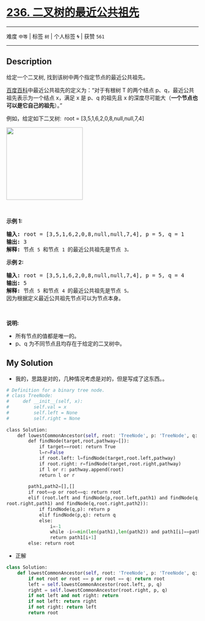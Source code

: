 # [236. 二叉树的最近公共祖先](https://leetcode-cn.com/problems/lowest-common-ancestor-of-a-binary-tree/)

---

难度 `中等` | 标签 `树`  | 个人标签 🌀 | 获赞 `561`

---

## Description

<p>给定一个二叉树, 找到该树中两个指定节点的最近公共祖先。</p>
<p><a href="https://baike.baidu.com/item/%E6%9C%80%E8%BF%91%E5%85%AC%E5%85%B1%E7%A5%96%E5%85%88/8918834?fr=aladdin">百度百科</a>中最近公共祖先的定义为：“对于有根树 T 的两个结点 p、q，最近公共祖先表示为一个结点 x，满足 x 是 p、q 的祖先且 x 的深度尽可能大（<strong>一个节点也可以是它自己的祖先</strong>）。”</p>
<p>例如，给定如下二叉树:&nbsp; root =&nbsp;[3,5,1,6,2,0,8,null,null,7,4]</p>
<p><img style="height: 190px; width: 200px;" src="https://assets.leetcode-cn.com/aliyun-lc-upload/uploads/2018/12/15/binarytree.png" alt=""></p>
<p>&nbsp;</p>
<p><strong>示例 1:</strong></p>
<pre><strong>输入:</strong> root = [3,5,1,6,2,0,8,null,null,7,4], p = 5, q = 1
<strong>输出:</strong> 3
<strong>解释: </strong>节点 <code>5 </code>和节点 <code>1 </code>的最近公共祖先是节点 <code>3。</code>
</pre>

<p><strong>示例&nbsp;2:</strong></p>
<pre><strong>输入:</strong> root = [3,5,1,6,2,0,8,null,null,7,4], p = 5, q = 4
<strong>输出:</strong> 5
<strong>解释: </strong>节点 <code>5 </code>和节点 <code>4 </code>的最近公共祖先是节点 <code>5。</code>因为根据定义最近公共祖先节点可以为节点本身。
</pre>

<p>&nbsp;</p>
<p><strong>说明:</strong></p>
<ul>
	<li>所有节点的值都是唯一的。</li>
	<li>p、q 为不同节点且均存在于给定的二叉树中。</li>
</ul>

## My Solution

- 我的，思路是对的，几种情况考虑是对的，但是写成了这东西。。

```python
# Definition for a binary tree node.
# class TreeNode:
#     def __init__(self, x):
#         self.val = x
#         self.left = None
#         self.right = None
 
class Solution:
    def lowestCommonAncestor(self, root: 'TreeNode', p: 'TreeNode', q: 'TreeNode') -> 'TreeNode':
        def findNode(target,root,pathway=[]):
            if target==root: return True
            l=r=False
            if root.left: l=findNode(target,root.left,pathway)
            if root.right: r=findNode(target,root.right,pathway)
            if l or r: pathway.append(root)
            return l or r
    
        path1,path2=[],[]
        if root==p or root==q: return root
        elif (root.left and findNode(p,root.left,path1) and findNode(q,root.left,path2)) or (findNode(p,
root.right,path1) and findNode(q,root.right,path2)): 
            if findNode(q,p): return p
            elif findNode(p,q): return q
            else:
                i=-1
                while -i<=min(len(path1),len(path2)) and path1[i]==path2[i]: i-=1
                return path1[i+1]
        else: return root
```

- 正解

```python
class Solution:
    def lowestCommonAncestor(self, root: 'TreeNode', p: 'TreeNode', q: 'TreeNode') -> 'TreeNode':
        if not root or root == p or root == q: return root
        left = self.lowestCommonAncestor(root.left, p, q)
        right = self.lowestCommonAncestor(root.right, p, q)
        if not left and not right: return
        if not left: return right
        if not right: return left
        return root
```

